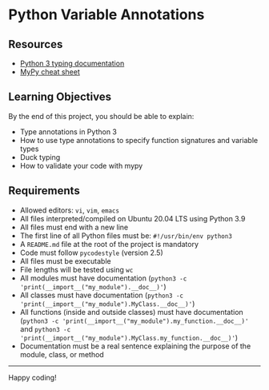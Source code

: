 # Python Variable Annotations

## Resources
- [Python 3 typing documentation](https://docs.python.org/3/library/typing.html)
- [MyPy cheat sheet](https://mypy.readthedocs.io/en/stable/cheat_sheet_py3.html)

## Learning Objectives

By the end of this project, you should be able to explain:
- Type annotations in Python 3
- How to use type annotations to specify function signatures and variable types
- Duck typing
- How to validate your code with mypy

## Requirements

- Allowed editors: `vi`, `vim`, `emacs`
- All files interpreted/compiled on Ubuntu 20.04 LTS using Python 3.9
- All files must end with a new line
- The first line of all Python files must be: `#!/usr/bin/env python3`
- A `README.md` file at the root of the project is mandatory
- Code must follow `pycodestyle` (version 2.5)
- All files must be executable
- File lengths will be tested using `wc`
- All modules must have documentation (`python3 -c 'print(__import__("my_module").__doc__)'`)
- All classes must have documentation (`python3 -c 'print(__import__("my_module").MyClass.__doc__)'`)
- All functions (inside and outside classes) must have documentation (`python3 -c 'print(__import__("my_module").my_function.__doc__)'` and `python3 -c 'print(__import__("my_module").MyClass.my_function.__doc__)'`)
- Documentation must be a real sentence explaining the purpose of the module, class, or method

---

Happy coding!